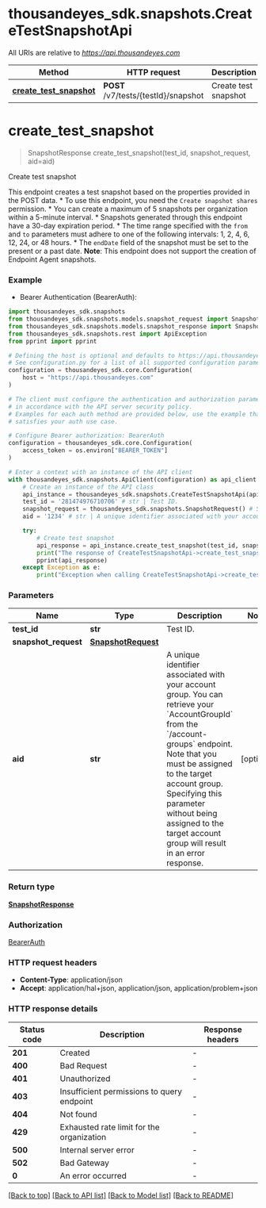 # thousandeyes_sdk.snapshots.CreateTestSnapshotApi

All URIs are relative to *https://api.thousandeyes.com*

Method | HTTP request | Description
------------- | ------------- | -------------
[**create_test_snapshot**](CreateTestSnapshotApi.md#create_test_snapshot) | **POST** /v7/tests/{testId}/snapshot | Create test snapshot


# **create_test_snapshot**
> SnapshotResponse create_test_snapshot(test_id, snapshot_request, aid=aid)

Create test snapshot

This endpoint creates a test snapshot based on the properties provided in the POST data.  * To use this endpoint, you need the `Create snapshot shares` permission. * You can create a maximum of 5 snapshots per organization within a 5-minute interval. * Snapshots generated through this endpoint have a 30-day expiration period. * The time range specified with the `from` and `to` parameters must adhere to one of the following intervals: 1, 2, 4, 6, 12, 24, or 48 hours. * The `endDate` field of the snapshot must be set to the present or a past date.  **Note**: This endpoint does not support the creation of Endpoint Agent snapshots. 

### Example

* Bearer Authentication (BearerAuth):

```python
import thousandeyes_sdk.snapshots
from thousandeyes_sdk.snapshots.models.snapshot_request import SnapshotRequest
from thousandeyes_sdk.snapshots.models.snapshot_response import SnapshotResponse
from thousandeyes_sdk.snapshots.rest import ApiException
from pprint import pprint

# Defining the host is optional and defaults to https://api.thousandeyes.com
# See configuration.py for a list of all supported configuration parameters.
configuration = thousandeyes_sdk.core.Configuration(
    host = "https://api.thousandeyes.com"
)

# The client must configure the authentication and authorization parameters
# in accordance with the API server security policy.
# Examples for each auth method are provided below, use the example that
# satisfies your auth use case.

# Configure Bearer authorization: BearerAuth
configuration = thousandeyes_sdk.core.Configuration(
    access_token = os.environ["BEARER_TOKEN"]
)

# Enter a context with an instance of the API client
with thousandeyes_sdk.snapshots.ApiClient(configuration) as api_client:
    # Create an instance of the API class
    api_instance = thousandeyes_sdk.snapshots.CreateTestSnapshotApi(api_client)
    test_id = '281474976710706' # str | Test ID.
    snapshot_request = thousandeyes_sdk.snapshots.SnapshotRequest() # SnapshotRequest | 
    aid = '1234' # str | A unique identifier associated with your account group. You can retrieve your `AccountGroupId` from the `/account-groups` endpoint. Note that you must be assigned to the target account group. Specifying this parameter without being assigned to the target account group will result in an error response. (optional)

    try:
        # Create test snapshot
        api_response = api_instance.create_test_snapshot(test_id, snapshot_request, aid=aid)
        print("The response of CreateTestSnapshotApi->create_test_snapshot:\n")
        pprint(api_response)
    except Exception as e:
        print("Exception when calling CreateTestSnapshotApi->create_test_snapshot: %s\n" % e)
```



### Parameters


Name | Type | Description  | Notes
------------- | ------------- | ------------- | -------------
 **test_id** | **str**| Test ID. | 
 **snapshot_request** | [**SnapshotRequest**](SnapshotRequest.md)|  | 
 **aid** | **str**| A unique identifier associated with your account group. You can retrieve your &#x60;AccountGroupId&#x60; from the &#x60;/account-groups&#x60; endpoint. Note that you must be assigned to the target account group. Specifying this parameter without being assigned to the target account group will result in an error response. | [optional] 

### Return type

[**SnapshotResponse**](SnapshotResponse.md)

### Authorization

[BearerAuth](../README.md#BearerAuth)

### HTTP request headers

 - **Content-Type**: application/json
 - **Accept**: application/hal+json, application/json, application/problem+json

### HTTP response details

| Status code | Description | Response headers |
|-------------|-------------|------------------|
**201** | Created |  -  |
**400** | Bad Request |  -  |
**401** | Unauthorized |  -  |
**403** | Insufficient permissions to query endpoint |  -  |
**404** | Not found |  -  |
**429** | Exhausted rate limit for the organization |  -  |
**500** | Internal server error |  -  |
**502** | Bad Gateway |  -  |
**0** | An error occurred |  -  |

[[Back to top]](#) [[Back to API list]](../README.md#documentation-for-api-endpoints) [[Back to Model list]](../README.md#documentation-for-models) [[Back to README]](../README.md)

